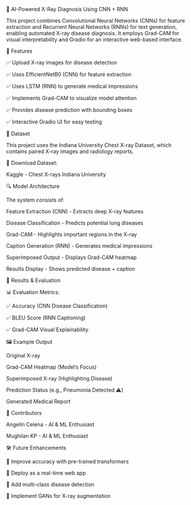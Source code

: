 🩻 AI-Powered X-Ray Diagnosis Using CNN + RNN

This project combines Convolutional Neural Networks (CNNs) for feature extraction and Recurrent Neural Networks (RNNs) for text generation, enabling automated X-ray disease diagnosis. It employs Grad-CAM for visual interpretability and Gradio for an interactive web-based interface.

🚀 Features

✅ Upload X-ray images for disease detection

✅ Uses EfficientNetB0 (CNN) for feature extraction

✅ Uses LSTM (RNN) to generate medical impressions

✅ Implements Grad-CAM to visualize model attention

✅ Provides disease prediction with bounding boxes

✅ Interactive Gradio UI for easy testing

📂 Dataset

This project uses the Indiana University Chest X-ray Dataset, which contains paired X-ray images and radiology reports.

🔗 Download Dataset:

Kaggle - Chest X-rays Indiana University


🔍 Model Architecture

The system consists of:

Feature Extraction (CNN) - Extracts deep X-ray features

Disease Classification - Predicts potential lung diseases

Grad-CAM - Highlights important regions in the X-ray

Caption Generation (RNN) - Generates medical impressions

Superimposed Output - Displays Grad-CAM heatmap

Results Display - Shows predicted disease + caption

🎯 Results & Evaluation

📊 Evaluation Metrics:

✅ Accuracy (CNN Disease Classification)

✅ BLEU Score (RNN Captioning)

✅ Grad-CAM Visual Explainability

🖼 Example Output

Original X-ray

Grad-CAM Heatmap (Model’s Focus)

Superimposed X-ray (Highlighting Disease)

Prediction Status (e.g., Pneumonia Detected ⚠️)

Generated Medical Report

🤝 Contributors

Angelin Celena - AI & ML Enthusiast

Mughilan KP - AI & ML Enthusiast


🛠 Future Enhancements

🔹 Improve accuracy with pre-trained transformers

🔹 Deploy as a real-time web app

🔹 Add multi-class disease detection

🔹 Implement GANs for X-ray augmentation

